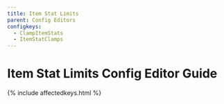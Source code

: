 ```yaml
---
title: Item Stat Limits
parent: Config Editors
configkeys:
  - ClampItemStats
  - ItemStatClamps
---
```

# Item Stat Limits Config Editor Guide

{% include affectedkeys.html %}